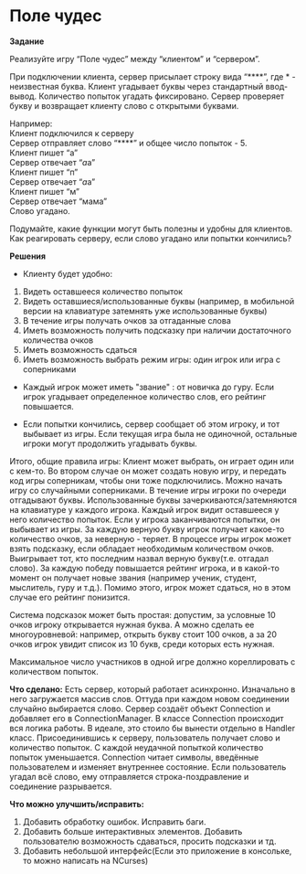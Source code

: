 # Поле чудес

**Задание**

Реализуйте игру “Поле чудес” между “клиентом” и “сервером”.

При подключении клиента, сервер присылает строку вида “****”, где * - неизвестная буква. Клиент угадывает буквы через стандартный ввод-вывод. Количество попыток угадать фиксировано. Сервер проверяет букву и возвращает клиенту слово с открытыми буквами.

Например:  
Клиент подключился к серверу  
Сервер отправляет слово “****” и общее число попыток - 5.  
Клиент пишет “а”  
Сервер отвечает “*а*а”  
Клиент пишет “п”  
Сервер отвечает “*а*а”  
Клиент пишет “м”  
Сервер отвечает “мама”  
Слово угадано.  

Подумайте, какие функции могут быть полезны и удобны для клиентов. Как реагировать серверу, если слово угадано или попытки кончились?

**Решения** 

* Клиенту будет удобно:
1) Видеть оставшееся количество попыток
2) Видеть оставшиеся/использованные буквы (например, в мобильной версии на клавиатуре затемнять уже использованные буквы)
3) В течение игры получать очков за отгаданные слова
4) Иметь возможность получить подсказку при наличии достаточного количества очков
5) Иметь возможность сдаться
6) Иметь возможность выбрать режим игры: один игрок или игра с соперниками

* Каждый игрок может иметь "звание" : от новичка до гуру. Если игрок угадывает определенное количество слов, его рейтинг повышается. 

* Если попытки кончились, сервер сообщает об этом игроку, и тот выбывает из игры. Если текущая игра была не одиночной, остальные 
игроки могут продолжить угадывать буквы. 

Итого, общие правила игры:
Клиент может выбрать, он играет один или с кем-то. Во втором случае он может создать новую игру, и передать код игры соперникам, чтобы они тоже подключились. Можно начать игру со случайными соперниками.
В течение игры игроки по очереди отгадывают буквы. Использованные буквы зачеркиваются/затемняются на клавиатуре у каждого игрока. Каждый игрок видит оставшееся у него количество попыток. Если у игрока заканчиваются попытки, он выбывает из игры. За каждую верную букву игрок получает какое-то количество очков, за неверную - теряет. В процессе игры игрок может взять подсказку, если обладает необходимым количеством очков. Выигрывает тот, кто последним назвал верную букву(т.е. отгадал слово). За каждую победу повышается рейтинг игрока, и в какой-то момент он получает новые звания (например ученик, студент, мыслитель, гуру и т.д.). Помимо этого, игрок может сдаться, но в этом случае его рейтинг понизится.

Система подсказок может быть простая: допустим, за условные 10 очков игроку открывается нужная буква. А можно сделать ее многоуровневой: например, открыть букву стоит 100 очков, а за 20 очков игрок увидит список из 10 букв, среди которых есть нужная.

Максимальное число участников в одной игре должно кореллировать с количеством попыток. 

**Что сделано:**
Есть сервер, который работает асинхронно. Изначально в него загружается массив слов. Оттуда при каждом новом соединении случайно выбирается слово. Сервер создаёт объект Connection и добавляет его в ConnectionManager.
В классе Connection происходит вся логика работы. В идеале, это стоило бы вынести отдельно в Handler класс.
Присоединившись к серверу, пользователь получает слово и количество попыток. С каждой неудачной попыткой количество попыток уменьшается.
Connection читает символы, введённые пользователем и изменяет внутреннее состояние. Если пользователь угадал всё слово, ему отправляется строка-поздравление и соединение разрывается.

**Что можно улучшить/исправить:**  
1) Добавить обработку ошибок. Исправить баги.
2) Добавить больше интерактивных элементов. Добавить пользователю возможность сдаваться, просить подсказки и тд.
3) Добавить небольшой интерфейс(Если это приложение в консольке, то можно написать на NCurses)

